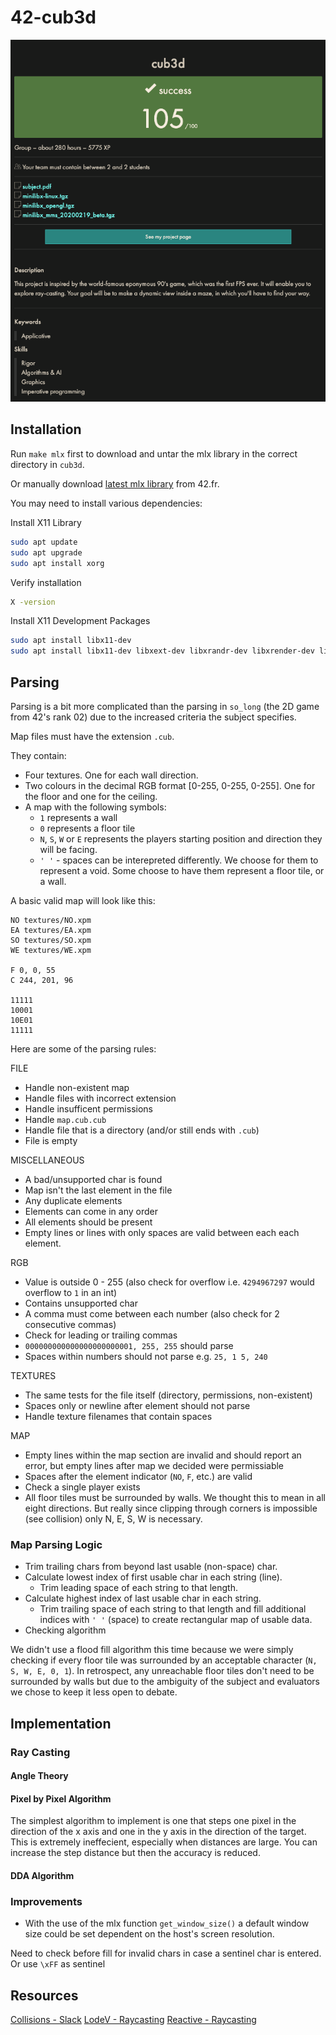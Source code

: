 # 42-cub3d

![cub3d grade](./cub3d_grade.png)

## Installation

Run `make mlx` first to download and untar the mlx library in the correct directory in `cub3d`.

Or manually download [latest mlx library](https://cdn.intra.42.fr/document/document/25855/minilibx-linux.tgz) from 42.fr.

You may need to install various dependencies:

Install X11 Library

``` bash
sudo apt update
sudo apt upgrade
sudo apt install xorg
```

Verify installation

```bash
X -version
```

Install X11 Development Packages

```bash
sudo apt install libx11-dev
sudo apt install libx11-dev libxext-dev libxrandr-dev libxrender-dev libxi-dev
```

## Parsing

Parsing is a bit more complicated than the parsing in `so_long` (the 2D game from 42's rank 02) due to the increased criteria the subject specifies.

Map files must have the extension `.cub`.

They contain:

- Four textures. One for each wall direction.
- Two colours in the decimal RGB format [0-255, 0-255, 0-255]. One for the floor and one for the ceiling.
- A map with the following symbols:
  - `1` represents a wall
  - `0` represents a floor tile
  - `N`, `S`, `W` or `E` represents the players starting position and direction they will be facing.
  - `' '` - spaces can be interepreted differently. We choose for them to represent a void. Some choose to have them represent a floor tile, or a wall.

A basic valid map will look like this:

```.cub
NO textures/NO.xpm
EA textures/EA.xpm
SO textures/SO.xpm
WE textures/WE.xpm

F 0, 0, 55
C 244, 201, 96

11111
10001
10E01
11111
```

Here are some of the parsing rules:

FILE

- Handle non-existent map
- Handle files with incorrect extension
- Handle insufficent permissions
- Handle `map.cub.cub`
- Handle file that is a directory (and/or still ends with `.cub`)
- File is empty

MISCELLANEOUS

- A bad/unsupported char is found
- Map isn't the last element in the file
- Any duplicate elements
- Elements can come in any order
- All elements should be present
- Empty lines or lines with only spaces are valid between each each element.

RGB

- Value is outside 0 - 255 (also check for overflow i.e. `4294967297` would overflow to `1` in an int)
- Contains unsupported char
- A comma must come between each number (also check for 2 consecutive commas)
- Check for leading or trailing commas
- `000000000000000000000001, 255, 255` should parse
- Spaces within numbers should not parse e.g. `25, 1 5, 240`

TEXTURES

- The same tests for the file itself (directory, permissions, non-existent)
- Spaces only or newline after element should not parse
- Handle texture filenames that contain spaces

MAP

- Empty lines within the map section are invalid and should report an error, but empty lines after map we decided were permissiable
- Spaces after the element indicator (`NO`, `F`, etc.) are valid
- Check a single player exists
- All floor tiles must be surrounded by walls. We thought this to mean in all eight directions. But really since clipping through corners is impossible (see collision) only N, E, S, W is necessary.

### Map Parsing Logic

- Trim trailing chars from beyond last usable (non-space) char.
- Calculate lowest index of first usable char in each string (line).
  - Trim leading space of each string to that length.
- Calculate highest index of last usable char in each string.
  - Trim trailing space of each string to that length and fill additional indices with `' '` (space) to create rectangular map of usable data.
- Checking algorithm

We didn't use a flood fill algorithm this time because we were simply checking if every floor tile was surrounded by an acceptable character (`N, S, W, E, 0, 1`). In retrospect, any unreachable floor tiles don't need to be surrounded by walls but due to the ambiguity of the subject and evaluators we chose to keep it less open to debate.

## Implementation

### Ray Casting

#### Angle Theory

#### Pixel by Pixel Algorithm

The simplest algorithm to implement is one that steps one pixel in the direction of the x axis and one in the y axis in the direction of the target. This is extremely ineffecient, especially when distances are large. You can increase the step distance but then the accuracy is reduced.

#### DDA Algorithm

### Improvements

- With the use of the mlx function `get_window_size()` a default window size could be set dependent on the host's screen resolution.

Need to check before fill for invalid chars in case a sentinel char is entered.
Or use `\xFF` as sentinel

## Resources

[Collisions - Slack](https://42born2code.slack.com/archives/CMX2R5JSW/p1713782362848349)
[LodeV - Raycasting](https://lodev.org/cgtutor/raycasting.html)
[Reactive - Raycasting](https://reactive.so/post/42-a-comprehensive-guide-to-cub3d/)
